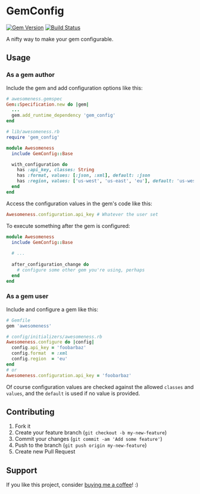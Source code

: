 # GemConfig

[![Gem Version](https://badge.fury.io/rb/gem_config.png)](http://badge.fury.io/rb/gem_config)
[![Build Status](https://secure.travis-ci.org/manuelmeurer/gem_config.png)](http://travis-ci.org/manuelmeurer/gem_config)

A nifty way to make your gem configurable.

## Usage

### As a gem author

Include the gem and add configuration options like this:

```ruby
# awesomeness.gemspec
Gem::Specification.new do |gem|
  ...
  gem.add_runtime_dependency 'gem_config'
end
```

```ruby
# lib/awesomeness.rb
require 'gem_config'

module Awesomeness
  include GemConfig::Base

  with_configuration do
    has :api_key, classes: String
    has :format, values: [:json, :xml], default: :json
    has :region, values: ['us-west', 'us-east', 'eu'], default: 'us-west'
  end
end
```

Access the configuration values in the gem's code like this:

```ruby
Awesomeness.configuration.api_key # Whatever the user set
```

To execute something after the gem is configured:

```ruby
module Awesomeness
  include GemConfig::Base
  
  # ...
  
  after_configuration_change do
    # configure some other gem you're using, perhaps
  end
end
```

### As a gem user

Include and configure a gem like this:

```ruby
# Gemfile
gem 'awesomeness'
```

```ruby
# config/initializers/awesomeness.rb
Awesomeness.configure do |config|
  config.api_key = 'foobarbaz'
  config.format  = :xml
  config.region  = 'eu'
end
# or
Awesomeness.configuration.api_key = 'foobarbaz'
```

Of course configuration values are checked against the allowed `classes` and `values`, and the `default` is used if no value is provided.

## Contributing

1. Fork it
2. Create your feature branch (`git checkout -b my-new-feature`)
3. Commit your changes (`git commit -am 'Add some feature'`)
4. Push to the branch (`git push origin my-new-feature`)
5. Create new Pull Request

## Support

If you like this project, consider [buying me a coffee](https://www.buymeacoffee.com/279lcDtbF)! :)
